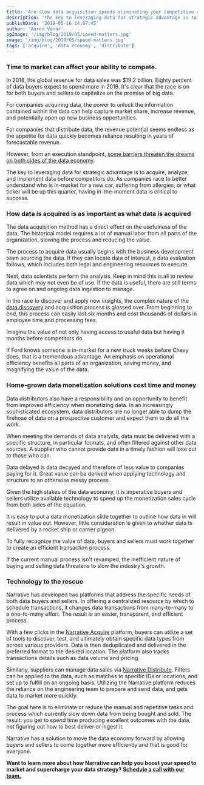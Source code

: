```yaml
---
title: 'Are slow data acquisition speeds eliminating your competitive advantage?'
description: 'The key to leveraging data for strategic advantage is to acquire, analyze, and implement data before competitors do. This requires an operational efficiency that most companies lack.'
publishDate: '2019-05-16 14:07:45'
author: 'Aaron Venar'
ogImage: '/img/blog/2019/05/speed-matters.jpg'
image: '/img/blog/2019/05/speed-matters.jpg'
tags: ['acquire', 'data economy', 'distribute']
---
```

### Time to market can affect your ability to compete.

In 2018, the global revenue for data sales was $19.2 billion. Eighty percent of data buyers expect to spend more in 2019. It's clear that the race is on for both buyers and sellers to capitalize on the promise of big data.  
  
For companies acquiring data, the power to unlock the information contained within the data can help capture market share, increase revenue, and potentially open up new business opportunities.  
  
For companies that distribute data, the revenue potential seems endless as the appetite for data quickly becomes reliance resulting in years of forecastable revenue.  
  
However, from an execution standpoint, [some barriers threaten the dreams on both sides of the data economy](/blog/the-spotify-of-data).  
  
The key to leveraging data for strategic advantage is to acquire, analyze, and implement data before competitors do. As companies race to better understand who is in-market for a new car, suffering from allergies, or what ticker will be up this quarter, having in-the-moment data is critical to success.

### How data is acquired is as important as what data is acquired

The data acquisition method has a direct effect on the usefulness of the data. The historical model requires a lot of manual labor from all parts of the organization, slowing the process and reducing the value.  
  
The process to acquire data usually begins with the business development team sourcing the data. If they can locate data of interest, a data evaluation follows, which includes both legal and engineering resources to execute.  
  
Next, data scientists perform the analysis. Keep in mind this is all to review data which may not even be of use. If the data is useful, there are still terms to agree on and ongoing data ingestion to manage.  
  
In the race to discover and apply new insights, the complex nature of the [data discovery](/blog/data-discovery-assistant) and acquisition process is glossed over. From beginning to end, this process can easily last six months and cost thousands of dollars in employee time and processing fees.  
  
Imagine the value of not only having access to useful data but having it months before competitors do.  
  
If Ford knows someone is in-market for a new truck weeks before Chevy does, that is a tremendous advantage. An emphasis on operational efficiency benefits all parts of an organization, saving money, and magnifying the value of the data.

### Home-grown data monetization solutions cost time and money

Data distributors also have a responsibility and an opportunity to benefit from improved efficiency when monetizing data. In an increasingly sophisticated ecosystem, data distributors are no longer able to dump the firehose of data on a prospective customer and expect them to do all the work.  
  
When meeting the demands of data analysts, data must be delivered with a specific structure, in particular formats, and often filtered against other data sources. A supplier who cannot provide data in a timely fashion will lose out to those who can.  
  
Data delayed is data decayed and therefore of less value to companies paying for it. Great value can be derived when applying technology and structure to an otherwise messy process.  
  
Given the high stakes of the data economy, it is imperative buyers and sellers utilize available technology to speed up the monetization sales cycle from both sides of the equation.  
  
It is easy to put a data monetization slide together to outline how data in will result in value out. However, little consideration is given to whether data is delivered by a rocket ship or carrier pigeon.  
  
To fully recognize the value of data, buyers and sellers must work together to create an efficient transaction process.  
  
If the current manual process isn't revamped, the inefficient nature of buying and selling data threatens to slow the industry's growth.

### Technology to the rescue

Narrative has developed two platforms that address the specific needs of both data buyers and sellers. In offering a centralized resource by which to schedule transactions, it changes data transactions from many-to-many to a one-to-many effort. The result is an easier, transparent, and efficient process.  
  
With a few clicks in the [Narrative Acquire](https://narrative.io/platform-acquire) platform, buyers can utilize a set of tools to discover, test, and ultimately obtain specific data types from across various providers. Data is then deduplicated and delivered in the preferred format to the desired location. The platform also tracks transactions details such as data volume and pricing.  
  
Similarly, suppliers can manage data sales via [Narrative Distribute](https://narrative.io/platform-distribute). Filters can be applied to the data, such as matches to specific IDs or locations, and set up to fulfill on an ongoing basis. Utilizing the Narrative platform reduces the reliance on the engineering team to prepare and send data, and gets data to market more quickly.  
  
The goal here is to eliminate or reduce the manual and repetitive tasks and process which currently slow down data from being bought and sold. The result: you get to spend time producing excellent outcomes with the data, not figuring out how to best deliver or ingest it.  
  
Narrative has a solution to move the data economy forward by allowing buyers and sellers to come together more efficiently and that is good for everyone.

**Want to learn more about how Narrative can help you boost your speed to market and supercharge your data strategy? [Schedule a call with our team.](/contact)**
